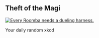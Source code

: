 ## Theft of the Magi
[![Every Roomba needs a dueling harness.](https://imgs.xkcd.com/comics/theft_of_the_magi.png)](https://xkcd.com/506/ "Every Roomba needs a dueling harness.")

Your daily random xkcd
